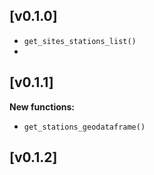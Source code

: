 ## [v0.1.0]
- `get_sites_stations_list()`
- 
## [v0.1.1]
**New functions:**
- `get_stations_geodataframe()`
  
## [v0.1.2]
